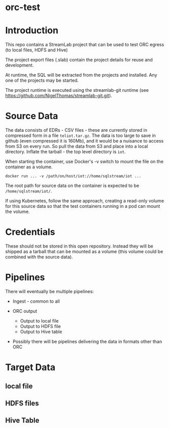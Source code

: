 # orc-test

# Introduction

This repo contains a StreamLab project that can be used to test ORC egress (to local files, HDFS and Hive)

The project export files (.slab) contain the project details for reuse and development. 

At runtime, the SQL will be extracted from the projects and installed. Any one of the projects may be started.

The project runtime is executed using the streamlab-git runtime (see https://github.com/NigelThomas/streamlab-git.git). 

# Source Data

The data consists of EDRs - CSV files - these are currently stored in compressed form in a file `teliot.tar.gz`.
The data is too large to save in github (even compressed it is 160Mb), and it would be a nuisance to access from S3 on every run. So pull the data from S3 and place into a local directory.
Inflate the tarball - the top level directory is `iot`.


When starting the container, use Docker's -v switch to mount the file on the container as a volume.

```
docker run ... -v /path/on/host/iot://home/sqlstream/iot ...
```

The root path for source data on the container is expected to be `/home/sqlstream/iot/`.

If using Kubernetes, follow the same approach, creating a read-only volume for this source data so that the test containers running in a pod can mount the volume.

# Credentials

These should not be stored in this open repository. Instead they will be shipped as a tarball that can be mounted as a volume (this volume could be combined with the source data).

# Pipelines

There will eventually be multiple pipelines:

* Ingest - common to all

* ORC output
  * Output to local file
  * Output to HDFS file
  * Output to Hive table

* Possibly there will be pipelines delivering the data in formats other than ORC


# Target Data

## local file

## HDFS files

## Hive Table


